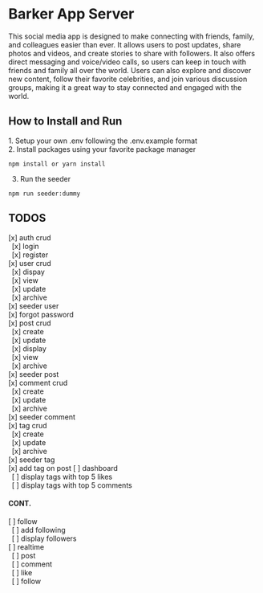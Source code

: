 <h1>Barker App Server</h1>
This social media app is designed to make connecting with friends, family, and colleagues easier than ever. It allows users to post updates, share photos and videos, and create stories to share with followers. It also offers direct messaging and voice/video calls, so users can keep in touch with friends and family all over the world. Users can also explore and discover new content, follow their favorite celebrities, and join various discussion groups, making it a great way to stay connected and engaged with the world.
<h2>How to Install and Run</h2>
1. Setup your own .env following the .env.example format</br>
2. Install packages using your favorite package manager</br> 

```
npm install or yarn install
```

3. Run the seeder 

```
npm run seeder:dummy
```


## TODOS
[x] auth crud </br>
&ensp;[x] login</br>
&ensp;[x] register</br>
[x] user crud</br>
&ensp;[x] dispay</br>
&ensp;[x] view</br>
&ensp;[x] update</br>
&ensp;[x] archive</br>
[x] seeder user</br>
[x] forgot password</br>
[x] post crud</br>
&ensp;[x] create</br>
&ensp;[x] update</br>
&ensp;[x] display</br>
&ensp;[x] view</br>
&ensp;[x] archive</br>
[x] seeder post</br>
[x] comment crud</br>
&ensp;[x] create</br>
&ensp;[x] update</br>
&ensp;[x] archive</br>
[x] seeder comment</br>
[x] tag crud</br>
&ensp;[x] create</br>
&ensp;[x] update</br>
&ensp;[x] archive</br>
[x] seeder tag</br>
[x] add tag on post
[ ] dashboard</br>
&ensp;[ ] display tags with top 5 likes</br>
&ensp;[ ] display tags with top 5 comments</br>
<h4>CONT.</h4>
[ ] follow</br>
&ensp;[ ] add following</br>
&ensp;[ ] display followers</br>
[ ] realtime</br>
&ensp;[ ] post</br>
&ensp;[ ] comment</br>
&ensp;[ ] like</br>
&ensp;[ ] follow</br>
